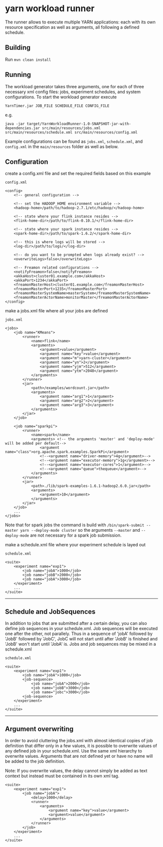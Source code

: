 # yarn workload runner

The runner allows to execute multiple YARN applications: each with its own resource specification as well as arguments, all following a defined schedule.


## Building

Run
```mvn clean install```


## Running

The workload generator takes three arguments, one for each of three necessary xml config files: jobs,
experiment schedules, and system configurations. To start the workload generator execute

```YarnTimer.jar JOB_FILE SCHEDULE_FILE CONFIG_FILE```

e.g.
```
java -jar target/YarnWorkloadRunner-1.0-SNAPSHOT-jar-with-dependencies.jar src/main/resources/jobs.xml src/main/resources/schedule.xml src/main/resources/config.xml
```

Example configurations can be found as ```jobs.xml```, ```schedule.xml```, and ```config.xml``` in the ```main/resources``` folder as well as below.


## Configuration

create a config.xml file and set the required fields based on this example

```
config.xml

<config>
    <!-- general configuration -->

    <!-- set the HADOOP_HOME environment variable -->
    <hadoop-home>/path/to/hadoop-2.7.1/etc/hadoop/</hadoop-home>

    <!-- state where your flink instance resides -->
    <flink-home-dir>/path/to/flink-0.10.1/</flink-home-dir>

    <!-- state where your spark instance resides -->
    <spark-home-dir>/path/to/spark-1.6.2/</spark-home-dir>

    <!-- this is where logs will be stored -->
    <log-dir>/path/to/logs/</log-dir>

    <!-- do you want to be prompted when logs already exist? -->
    <overwriteLogs>false</overwriteLogs>

    <!-- Freamon related configurations -->
    <notifyFreamon>false</notifyFreamon>
    <akkaHost>cluster01.example.com</akkaHost>
    <akkaPort>1234</akkaPort>
    <freamonMasterHost>cluster01.example.com</freamonMasterHost>
    <freamonMasterPort>1235</freamonMasterPort>
    <freamonMasterSystemName>masterSystem</freamonMasterSystemName>
    <freamonMasterActorName>monitorMaster</freamonMasterActorName>
</config>
```

make a jobs.xml file where all your jobs are defined


```
jobs.xml

<jobs>
    <job name="KMeans">
        <runner>
            <name>flink</name>
            <arguments>
                <argument>value</argument>
                <argument name="key">value</argument>
                <argument name="m">yarn-cluster</argument>
                <argument name="yn">2</argument>
                <argument name="yjm">512</argument>
                <argument name="ytm">2048</argument>
            </arguments>
        </runner>
        <jar>
            <path>/examples/wordcount.jar</path>
            <arguments>
                <argument name="arg1">1</argument>
                <argument name="arg2">2</argument>
                <argument name="arg3">3</argument>
            </arguments>
        </jar>
    </job>

    <job name="sparkpi">
        <runner>
            <name>spark</name>
            <arguments> <!-- the arguments 'master' and 'deploy-mode' will be added per default-->
                <argument name="class">org.apache.spark.examples.SparkPi</argument>
                <!--<argument name="driver-memory">4g</argument>-->
                <!--<argument name="executor-memory">1g</argument>-->
                <!--<argument name="executor-cores">1</argument>-->
                <!--<argument name="queue">thequeue</argument>-->
            </arguments>
        </runner>
        <jar>
            <path>./lib/spark-examples-1.6.1-hadoop2.6.0.jar</path>
            <arguments>
                <argument>10</argument>
            </arguments>
        </jar>
    </job>
    ...
</jobs>
```

Note that for spark jobs the command is build with ```/bin/spark-submit --master yarn --deploy-mode cluster``` so the
arguments ```--master``` and ```--deploy-mode``` are not necessary for a spark job submission.


make a schedule.xml file where your experiment schedule is layed out

```
schedule.xml

<suite>
    <experiment name="exp1">
        <job name="jobA">1000</job>
        <job name="jobB">2000</job>
        <job name="jobA">3000</job>
    </experiment>
    ...
</suite>
```

---

## Schedule and JobSequences

In addition to jobs that are submitted after a certain delay, you can also define job sequences in your schedule.xml. Job sequences will be
executed one after the other, not parallely. Thus in a sequence of 'jobA' followed by 'JobB' followed by 'JobC', JobC will not start
until after 'JobB' is finished and 'JobB' won't start until 'JobA' is. Jobs and job sequences may be mixed
in a schedule.xml

```
schedule.xml

<suite>
    <experiment name="exp1">
        <job name="jobA">1000</job>
        <job-sequence>
            <job name="jobA">2000</job>
            <job name="jobB">3000</job>
            <job name="jobc">3000</job>
        <job-sequence>
    </experiment>
    ...
</suite>
```

---

## Argument overwriting

In order to avoid cluttering the jobs.xml with almost identical copies of job definition that differ only in a few values, it is possible to overwrite values of any defined job in your schedule.xml.
Use the same xml hierarchy to overwrite values. Arguments that are not defined yet or have no name will be added to the
job definition.

Note: If you overwrite values, the delay cannot simply be added as text context but instead must be contained in its own
<delay> xml tag.

```
<suite>
    <experiment name="exp1">
        <job name="jobA">
            <delay>1000</delay>
            <runner>
                <arguments>
                    <argument name="key">value</argument>
                    <argument>value</argument>
                </arguments>
            </runner>
        </job>
    </experiment>
    ...
</suite>
```
